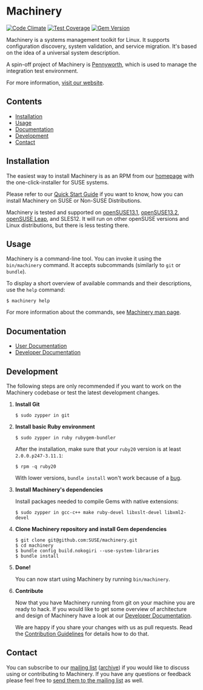 # Machinery

[![Code Climate](https://codeclimate.com/github/SUSE/machinery/badges/gpa.svg)](https://codeclimate.com/github/SUSE/machinery)
[![Test Coverage](https://codeclimate.com/github/SUSE/machinery/badges/coverage.svg)](https://codeclimate.com/github/SUSE/machinery/coverage)
[![Gem Version](https://badge.fury.io/rb/machinery-tool.svg)](http://badge.fury.io/rb/machinery-tool)

Machinery is a systems management toolkit for Linux. It supports configuration
discovery, system validation, and service migration. It's based on the idea of a
universal system description.

A spin-off project of Machinery is
[Pennyworth](https://github.com/SUSE/pennyworth), which is used to manage the
integration test environment.

For more information, [visit our website](http://machinery-project.org/).

## Contents

  * [Installation](#installation)
  * [Usage](#usage)
  * [Documentation](#documentation)
  * [Development](#development)
  * [Contact](#contact)

## Installation

The easiest way to install Machinery is as an RPM from our
[homepage](http://machinery-project.org) with the one-click-installer for SUSE
systems.

Please refer to our
[Quick Start Guide](https://github.com/SUSE/machinery/wiki/Quick-Start-Guide) if you want
to know, how you can install Machinery on SUSE or Non-SUSE Distributions.

Machinery is tested and supported on [openSUSE13.1](http://en.opensuse.org/Portal:13.1), [openSUSE13.2](http://en.opensuse.org/Portal:13.2), [openSUSE Leap](https://en.opensuse.org/Portal:Leap), and SLES12.
It will run on other openSUSE versions and Linux distributions, but there is less testing there. 


## Usage

Machinery is a command-line tool. You can invoke it using the `bin/machinery`
command. It accepts subcommands (similarly to `git` or `bundle`).

To display a short overview of available commands and their descriptions, use
the `help` command:

    $ machinery help

For more information about the commands, see
[Machinery man page](http://machinery-project.org/manual.html).

## Documentation
* [User Documentation](http://machinery-project.org/manual.html)
* [Developer Documentation](https://github.com/SUSE/machinery/tree/master/docs)

## Development

The following steps are only recommended if you want to work on the Machinery
codebase or test the latest development changes.

  1. **Install Git**

         $ sudo zypper in git

  2. **Install basic Ruby environment**

         $ sudo zypper in ruby rubygem-bundler

     After the installation, make sure that your `ruby20` version is at least
     `2.0.0.p247-3.11.1`:

         $ rpm -q ruby20

     With lower versions, `bundle install` won't work because of a
     [bug](https://bugzilla.novell.com/show_bug.cgi?id=858100).

  3. **Install Machinery's dependencies**

     Install packages needed to compile Gems with native extensions:

         $ sudo zypper in gcc-c++ make ruby-devel libxslt-devel libxml2-devel

  4. **Clone Machinery repository and install Gem dependencies**

         $ git clone git@github.com:SUSE/machinery.git
         $ cd machinery
         $ bundle config build.nokogiri --use-system-libraries
         $ bundle install

  5. **Done!**

     You can now start using Machinery by running `bin/machinery`.
     
  6. **Contribute**
 
     Now that you have Machinery running from git on your machine you are ready to hack. If you would like to get some overview of architecture and design of Machinery have a look at our [Developer Documentation](https://github.com/SUSE/machinery/tree/master/docs).

     We are happy if you share your changes with us as pull requests. Read the [Contribution Guidelines](https://github.com/SUSE/machinery/blob/master/CONTRIBUTING.md#machinery-contribution-guidelines) for details how to do that.

## Contact

You can subscribe to our
[mailing list](http://lists.suse.com/mailman/listinfo/machinery)
([archive](http://lists.suse.com/pipermail/machinery/)) if you would like to
discuss using or contributing to Machinery. If you have any questions or
feedback please feel free to
[send them to the mailing list](mailto:machinery@lists.suse.com) as well.
